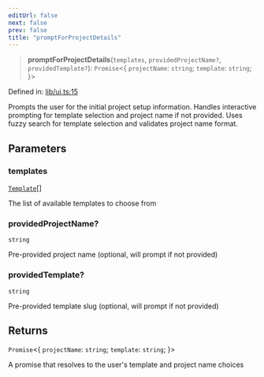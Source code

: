 ```yaml
---
editUrl: false
next: false
prev: false
title: "promptForProjectDetails"
---
```


> **promptForProjectDetails**(`templates`, `providedProjectName?`, `providedTemplate?`): `Promise`\<\{ `projectName`: `string`; `template`: `string`; \}\>

Defined in: [lib/ui.ts:15](https://github.com/yashjawale/fabr/blob/af253d796213941a067e07d1a9e8b7372a1ddc07/src/lib/ui.ts#L15)

Prompts the user for the initial project setup information.
Handles interactive prompting for template selection and project name if not provided.
Uses fuzzy search for template selection and validates project name format.

## Parameters

### templates

[`Template`](/fabr/docs/api/types/templates/interfaces/template/)[]

The list of available templates to choose from

### providedProjectName?

`string`

Pre-provided project name (optional, will prompt if not provided)

### providedTemplate?

`string`

Pre-provided template slug (optional, will prompt if not provided)

## Returns

`Promise`\<\{ `projectName`: `string`; `template`: `string`; \}\>

A promise that resolves to the user's template and project name choices
